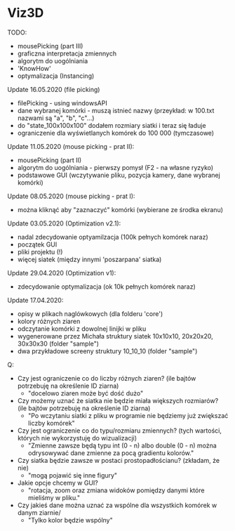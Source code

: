 # Viz3D
TODO:
 - mousePicking (part III)
 - graficzna interpretacja zmiennych
 - algorytm do uogólniania
 - 'KnowHow'
 - optymalizacja (Instancing)


 Update 16.05.2020 (file picking)
 + filePicking - using windowsAPI
 + dane wybranej komórki - muszą istnieć nazwy (przeykład: w 100.txt nazwami są "a", "b", "c"...)
 + do "state_100x100x100" dodałem rozmiary siatki i teraz się ładuje
 + ograniczenie dla wyświetlanych komórek do 100 000 (tymczasowe)

 Update 11.05.2020 (mouse picking - prat II):
 + mousePicking (part II)
 + algorytm do uogólniania - pierwszy pomysł (F2 - na własne ryzyko)
 + podstawowe GUI (wczytywanie pliku, pozycja kamery, dane wybranej komórki)

Update 08.05.2020 (mouse picking - prat I):
 + można kliknąć aby "zaznaczyć" komórki (wybierane ze środka ekranu)

Update 03.05.2020 (Optimization v2.1):
 + nadal zdecydowanie optyamilzacja (100k pełnych komórek naraz)
 + początek GUI
 + pliki projektu (!)
 + więcej siatek (między innymi 'poszarpana' siatka)

Update 29.04.2020 (Optimization v1):
 + zdecydowanie optymalizacja (ok 10k pełnych komórek naraz)

Update 17.04.2020:
 + opisy w plikach naglówkowych (dla folderu 'core')
 + kolory różnych ziaren
 + odczytanie komórki z dowolnej linijki w pliku
 + wygenerowane przez Michała struktury siatek 10x10x10, 20x20x20, 30x30x30 (folder "sample")
 + dwa przykładowe screeny struktury 10_10_10 (folder "sample")

 
Q:
 + Czy jest ograniczenie co do liczby różnych ziaren? (ile bajtów potrzebuję na określenie ID ziarna)
    - "docelowo ziaren może być dość dużo"
 + Czy możemy uznać że siatka nie będzie miała większych rozmiarów? (ile bajtów potrzebuję na określenie ID ziarna)
    - "Po wczytaniu siatki z pliku w programie nie będziemy już zwiększać liczby komórek"
 + Czy jest ograniczenie co do typu/rozmiaru zmiennych? (tych wartości, których nie wykorzystuję do wizualizacji)
    - "Zmienne zawsze będą typu int (0 - n) albo double (0 - n) można odrysowywać dane zmienne za pocą gradientu kolorów."
 + Czy siatka będzie zawsze w postaci prostopadłościanu? (zkładam, że nie)
    - "mogą pojawić się inne figury"
 + Jakie opcje chcemy w GUI?
    - "rotacja, zoom oraz zmiana widoków pomiędzy danymi które mieliśmy w pliku."
 + Czy jakieś dane można uznać za wspólne dla wszystkich komórek w danym ziarnie/
    - "Tylko kolor będzie wspólny"
